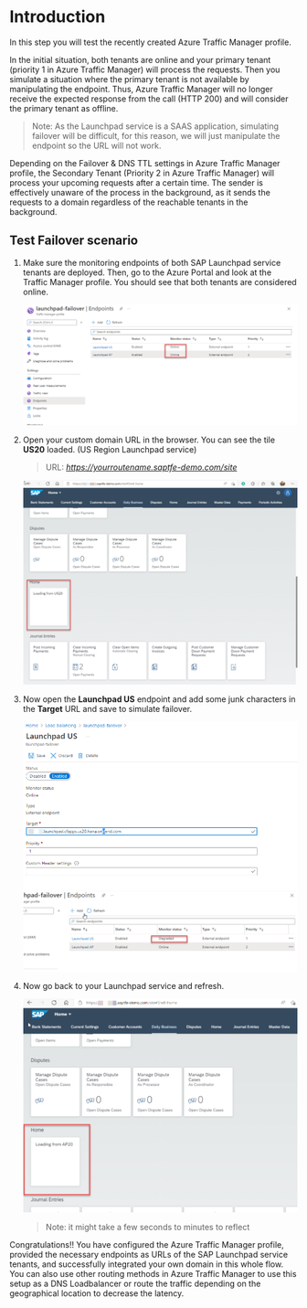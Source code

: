 # Introduction

In this step you will test the recently created Azure Traffic Manager profile. 

In the initial situation, both tenants are online and your primary tenant (priority 1 in Azure Traffic Manager) will process the requests. Then you simulate a situation where the primary tenant is not available by manipulating the endpoint. Thus, Azure Traffic Manager will no longer receive the expected response from the call (HTTP 200) and will consider the primary tenant as offline. 
>Note: As the Launchpad service is a SAAS application, simulating failover will be difficult, for this reason, we will just manipulate the endpoint so the URL will not work.

Depending on the Failover & DNS TTL settings in Azure Traffic Manager profile, the Secondary Tenant (Priority 2 in Azure Traffic Manager) will process your upcoming requests after a certain time. The sender is effectively unaware of the process in the background, as it sends the requests to a domain regardless of the reachable tenants in the background.

## Test Failover scenario

1.  Make sure the monitoring endpoints of both SAP Launchpad service tenants are deployed. Then, go to the Azure Portal and look at the Traffic Manager profile. You should see that both tenants are considered online.

    ![online](./images/01.png)

2.  Open your custom domain URL in the browser. You can see the tile **US20** loaded. (US Region Launchpad service)

    >URL: *https://yourroutename.saptfe-demo.com/site* 

    ![online](./images/02.png)

3.  Now open the **Launchpad US** endpoint and add some junk characters in the **Target** URL and save to simulate failover.

    ![online](./images/03.png)
    ![online](./images/05.png)


5.  Now go back to your Launchpad service and refresh. 

    ![online](./images/04.png)

    >Note: it might take a few seconds to minutes to reflect

Congratulations!! You have configured the Azure Traffic Manager profile, provided the necessary endpoints as URLs of the SAP Launchpad service tenants, and successfully integrated your own domain in this whole flow. You can also use other routing methods in Azure Traffic Manager to use this setup as a DNS Loadbalancer or route the traffic depending on the geographical location to decrease the latency.